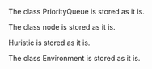 The class PriorityQueue is stored as it is.	

The class node is stored as it is.

Huristic is stored as it is.	

The class Environment is stored as it is.	
